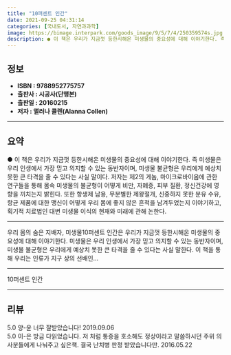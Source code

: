 ```yaml
---
title: "10퍼센트 인간"
date: 2021-09-25 04:31:14
categories: [국내도서, 자연과과학]
image: https://bimage.interpark.com/goods_image/9/5/7/4/250359574s.jpg
description: ● 이 책은 우리가 지금껏 등한시해온 미생물의 중요성에 대해 이야기한다. 즉 미생물은 우리 인생에서 가장 믿고 의지할 수 있는 동반자이며, 미생물 불균형은 우리에게 예상치 못한 큰 타격을 줄 수 있다는 사실 말이다. 저자는 제2의 게놈, 마이크로바이옴에 관한 연구들을 통해 몸속 미생물
---
```


## **정보**

- **ISBN : 9788952775757**
- **출판사 : 시공사(단행본)**
- **출판일 : 20160215**
- **저자 : 앨러나 콜렌(Alanna Collen)**

------



## **요약**

●  이 책은 우리가 지금껏 등한시해온 미생물의 중요성에 대해 이야기한다. 즉 미생물은 우리 인생에서 가장 믿고 의지할 수 있는 동반자이며, 미생물 불균형은 우리에게 예상치 못한 큰 타격을 줄 수 있다는 사실 말이다. 저자는 제2의 게놈, 마이크로바이옴에 관한 연구들을 통해 몸속 미생물의 불균형이 어떻게 비만, 자폐증, 피부 질환, 정신건강에 영향을 끼치는지 밝힌다. 또한 항생제 남용, 무분별한 제왕절개, 신중하지 못한 분유 수유, 항균 제품에 대한 맹신이 어떻게 우리 몸에 좋지 않은 흔적을 남겨두었는지 이야기하고, 획기적 치료법인 대변 미생물 이식의 현재와 미래에 관해 논한다.

------

우리 몸의 숨은 지배자, 미생물10퍼센트 인간은 우리가 지금껏 등한시해온 미생물의 중요성에 대해 이야기한다. 미생물은 우리 인생에서 가장 믿고 의지할 수 있는 동반자이며, 미생물 불균형은 우리에게 예상치 못한 큰 타격을 줄 수 있다는 사실 말한다. 이 책을 통해 우리는 인류가 지구 상의 선배인... 

------


10퍼센트 인간 

------


## **리뷰** 

5.0 양-윤 너무 잘받았습니다! 2019.09.06 <br/>5.0 이-은 방금 다읽었습니다. 저 처럼 통증을 호소해도 정상이라고 말씀하시던 주위 의사분들에게 나눠주고 싶은책.  결국 난치병 판정 받았습니다만. 2016.05.22 <br/>